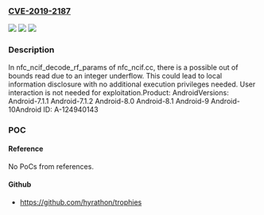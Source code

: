 ### [CVE-2019-2187](https://cve.mitre.org/cgi-bin/cvename.cgi?name=CVE-2019-2187)
![](https://img.shields.io/static/v1?label=Product&message=Android&color=blue)
![](https://img.shields.io/static/v1?label=Version&message=n%2Fa&color=blue)
![](https://img.shields.io/static/v1?label=Vulnerability&message=Information%20disclosure&color=brighgreen)

### Description

In nfc_ncif_decode_rf_params of nfc_ncif.cc, there is a possible out of bounds read due to an integer underflow. This could lead to local information disclosure with no additional execution privileges needed. User interaction is not needed for exploitation.Product: AndroidVersions: Android-7.1.1 Android-7.1.2 Android-8.0 Android-8.1 Android-9 Android-10Android ID: A-124940143

### POC

#### Reference
No PoCs from references.

#### Github
- https://github.com/hyrathon/trophies

